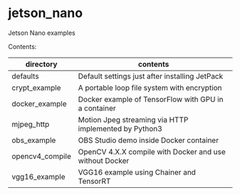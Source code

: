 # jetson_nano
Jetson Nano examples

Contents:

| directory       | contents                                                |
|-----------------|---------------------------------------------------------|
| defaults        | Default settings just after installing JetPack          |
| crypt_example   | A portable loop file system with encryption             |
| docker_example  | Docker example of TensorFlow with GPU in a container    |
| mjpeg_http      | Motion Jpeg streaming via HTTP implemented by Python3   |
| obs_example     | OBS Studio demo inside Docker container                 |
| opencv4_compile | OpenCV 4.X.X compile with Docker and use without Docker |
| vgg16_example   | VGG16 example using Chainer and TensorRT                |
